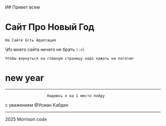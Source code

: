 И# Привет всем

<!-- этот сайт был сделан для хакатона -->

<h1>Сайт Про Новый Год</h1>

```На Сайте Есть Адаптация```

\\Из моего сайта ничего не брать `):<`\\

`Чтобы вернуться на главную страницу надо нажать на логотип` 

# new year

****************************************************************

                       Надеюсь я на 1 место пойду



с уважением 
@Усман Кабден



****************************************************************



2025 Morrison code
